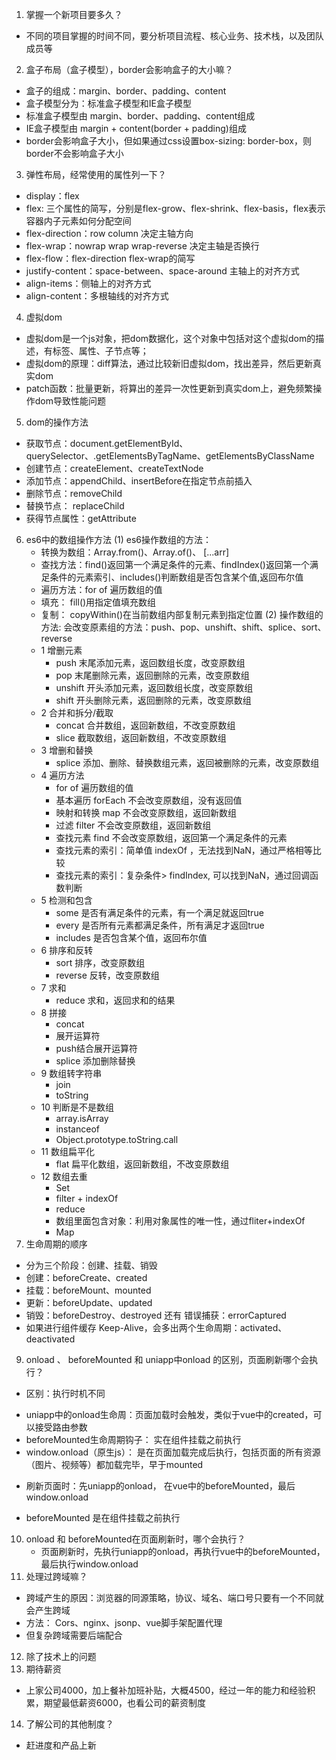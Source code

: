 1. 掌握一个新项目要多久？
  * 不同的项目掌握的时间不同，要分析项目流程、核心业务、技术栈，以及团队成员等
2. 盒子布局（盒子模型），border会影响盒子的大小嘛？
  * 盒子的组成：margin、border、padding、content
  * 盒子模型分为：标准盒子模型和IE盒子模型
  * 标准盒子模型由 margin、border、padding、content组成
  * IE盒子模型由 margin + content(border + padding)组成 
  * border会影响盒子大小，但如果通过css设置box-sizing: border-box，则border不会影响盒子大小
3. 弹性布局，经常使用的属性列一下？
  * display：flex
  * flex: 三个属性的简写，分别是flex-grow、flex-shrink、flex-basis，flex表示容器内子元素如何分配空间
  * flex-direction：row column 决定主轴方向
  * flex-wrap：nowrap wrap wrap-reverse 决定主轴是否换行
  * flex-flow：flex-direction flex-wrap的简写
  * justify-content：space-between、space-around 主轴上的对齐方式
  * align-items：侧轴上的对齐方式
  * align-content：多根轴线的对齐方式
4. 虚拟dom
  * 虚拟dom是一个js对象，把dom数据化，这个对象中包括对这个虚拟dom的描述，有标签、属性、子节点等；
  * 虚拟dom的原理：diff算法，通过比较新旧虚拟dom，找出差异，然后更新真实dom
  * patch函数：批量更新，将算出的差异一次性更新到真实dom上，避免频繁操作dom导致性能问题
5. dom的操作方法
  * 获取节点：document.getElementById、querySelector、.getElementsByTagName、getElementsByClassName
  * 创建节点：createElement、createTextNode
  * 添加节点：appendChild、insertBefore在指定节点前插入
  * 删除节点：removeChild
  * 替换节点： replaceChild
  * 获得节点属性：getAttribute
6. es6中的数组操作方法
  (1) es6操作数组的方法：
    * 转换为数组：Array.from()、Array.of()、 [...arr]
    * 查找方法：find()返回第一个满足条件的元素、findIndex()返回第一个满足条件的元素索引、includes()判断数组是否包含某个值,返回布尔值
    * 遍历方法：for of 遍历数组的值
    * 填充： fill()用指定值填充数组
    * 复制： copyWithin()在当前数组内部复制元素到指定位置
  (2) 操作数组的方法:
    会改变原素组的方法：push、pop、unshift、shift、splice、sort、reverse
    - 1 增删元素
      * push 末尾添加元素，返回数组长度，改变原数组
      * pop 末尾删除元素，返回删除的元素，改变原数组
      * unshift 开头添加元素，返回数组长度，改变原数组
      * shift 开头删除元素，返回删除的元素，改变原数组
    - 2 合并和拆分/截取
      * concat 合并数组，返回新数组，不改变原数组
      * slice 截取数组，返回新数组，不改变原数组
    - 3 增删和替换
      * splice 添加、删除、替换数组元素，返回被删除的元素，改变原数组
    - 4 遍历方法
      * for of 遍历数组的值
      * 基本遍历 forEach 不会改变原数组，没有返回值
      * 映射和转换 map 不会改变原数组，返回新数组
      * 过滤 filter 不会改变原数组，返回新数组
      * 查找元素 find 不会改变原数组，返回第一个满足条件的元素
      * 查找元素的索引：简单值 indexOf ，无法找到NaN，通过严格相等比较
      * 查找元素的索引：复杂条件> findIndex, 可以找到NaN，通过回调函数判断
    - 5 检测和包含
      * some 是否有满足条件的元素，有一个满足就返回true
      * every 是否所有元素都满足条件，所有满足才返回true
      * includes 是否包含某个值，返回布尔值
    - 6 排序和反转
      * sort 排序，改变原数组
      * reverse 反转，改变原数组
    - 7 求和 
      * reduce 求和，返回求和的结果
    - 8 拼接
      * concat
      * 展开运算符
      * push结合展开运算符
      * splice 添加删除替换
    - 9 数组转字符串
      * join
      * toString
    - 10 判断是不是数组
      * array.isArray
      * instanceof 
      * Object.prototype.toString.call
    - 11 数组扁平化
      * flat 扁平化数组，返回新数组，不改变原数组
    - 12 数组去重
      * Set
      * filter + indexOf
      * reduce
      * 数组里面包含对象：利用对象属性的唯一性，通过fliter+indexOf
      * Map
8. 生命周期的顺序
  * 分为三个阶段：创建、挂载、销毁
  * 创建：beforeCreate、created
  * 挂载：beforeMount、mounted
  * 更新：beforeUpdate、updated
  * 销毁：beforeDestroy、destroyed
  还有 错误捕获：errorCaptured
  * 如果进行组件缓存 Keep-Alive，会多出两个生命周期：activated、deactivated
9. onload 、 beforeMounted 和 uniapp中onload 的区别，页面刷新哪个会执行？
  - 区别：执行时机不同
  * uniapp中的onload生命周：页面加载时会触发，类似于vue中的created，可以接受路由参数
  * beforeMounted生命周期钩子： 实在组件挂载之前执行
  * window.onload（原生js）： 是在页面加载完成后执行，包括页面的所有资源（图片、视频等）都加载完毕，早于mounted
  - 刷新页面时：先uniapp的onload， 在vue中的beforeMounted，最后window.onload
  * beforeMounted 是在组件挂载之前执行
10. onload 和 beforeMounted在页面刷新时，哪个会执行？
    * 页面刷新时，先执行uniapp的onload，再执行vue中的beforeMounted，最后执行window.onload
11. 处理过跨域嘛？
  * 跨域产生的原因：浏览器的同源策略，协议、域名、端口号只要有一个不同就会产生跨域
  * 方法： Cors、nginx、jsonp、vue脚手架配置代理
  * 但复杂跨域需要后端配合
12. 除了技术上的问题
13. 期待薪资
  * 上家公司4000，加上餐补加班补贴，大概4500，经过一年的能力和经验积累，期望最低薪资6000，也看公司的薪资制度
14. 了解公司的其他制度？
  * 赶进度和产品上新